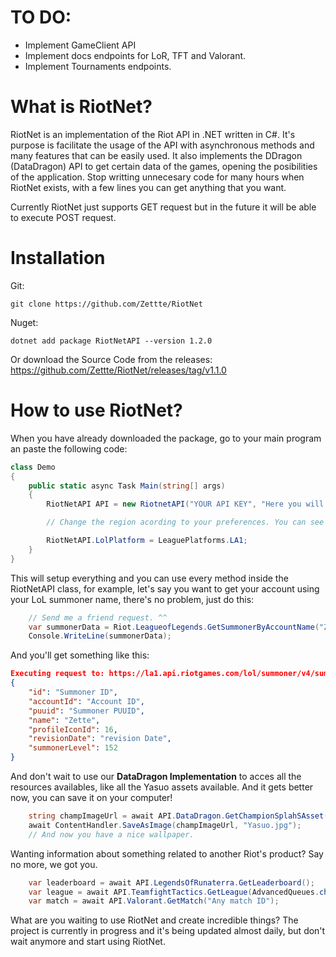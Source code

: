 # TO DO:

- Implement GameClient API
- Implement docs endpoints for LoR, TFT and Valorant.
- Implement Tournaments endpoints.

# What is RiotNet?
RiotNet is an implementation of the Riot API in .NET written in C#. It's purpose is facilitate the usage of the API with asynchronous methods and many features that can be easily used. It also implements the DDragon (DataDragon) API to get certain data of the games, opening the posibilities of the application. Stop writting unnecesary code for many hours when RiotNet exists, with a few lines you can get anything that you want.

Currently RiotNet just supports GET request but in the future it will be able to execute POST request.

# Installation

Git:

```
git clone https://github.com/Zettte/RiotNet
```
Nuget:
```
dotnet add package RiotNetAPI --version 1.2.0
```
Or download the Source Code from the releases: https://github.com/Zettte/RiotNet/releases/tag/v1.1.0

# How to use RiotNet?

When you have already downloaded the package, go to your main program an paste the following code:

```cs
class Demo
{
    public static async Task Main(string[] args)
    {
        RiotNetAPI API = new RiotnetAPI("YOUR API KEY", "Here you will put the location of the riotgames.pem file. If you don't have it don't worry, it's not necessarry if you will not use it");

        // Change the region acording to your preferences. You can see the default platforms and regions in the RiotNetAPI.cs file.

        RiotNetAPI.LolPlatform = LeaguePlatforms.LA1;
    }
}
```

This will setup everything and you can use every method inside the RiotNetAPI class, for example, let's say you want to get your account using your LoL summoner name, there's no problem, just do this:

```cs
    // Send me a friend request. ^^
    var summonerData = Riot.LeagueofLegends.GetSummonerByAccountName("Zette");
    Console.WriteLine(summonerData);
```

And you'll get something like this:

```json
Executing request to: https://la1.api.riotgames.com/lol/summoner/v4/summoners/by-name/Zette/
{
    "id": "Summoner ID",
    "accountId": "Account ID",
    "puuid": "Summoner PUUID",
    "name": "Zette",
    "profileIconId": 16,
    "revisionDate": "revision Date",
    "summonerLevel": 152
}
```
And don't wait to use our **DataDragon Implementation** to acces all the resources availables, like all the Yasuo assets available. And it gets better now, you can save it on your computer!

```cs
    string champImageUrl = await API.DataDragon.GetChampionSplahSAsset("Yasuo");
    await ContentHandler.SaveAsImage(champImageUrl, "Yasuo.jpg");
    // And now you have a nice wallpaper.
```
Wanting information about something related to another Riot's product? Say no more, we got you.

```cs
    var leaderboard = await API.LegendsOfRunaterra.GetLeaderboard();
    var league = await API.TeamfightTactics.GetLeague(AdvancedQueues.challengerleagues);
    var match = await API.Valorant.GetMatch("Any match ID");
```

What are you waiting to use RiotNet and create incredible things? The project is currently in progress and it's being updated almost daily, but don't wait anymore and start using RiotNet.

